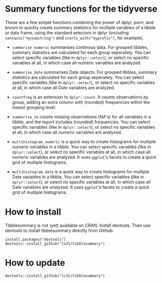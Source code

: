 # Summary functions for the tidyverse
These are a few simple functions combining the power of dplyr, purrr, and broom to quickly create summary statistics for multiple variables of a tibble or data frame, using the standard selectors in dplyr (including `contains("mysubstring")` and `starts_with("myprefix")`, for example).

* `summarise_numeric` summarises continous data. For grouped tibbles, summary statistics are calculated for each group seperately. You can select specific variables (like in `dplyr::select`), or select no specific variables at all, in which case all numeric variables are analyzed.

* `summarise_date` summarises Date objects. For grouped tibbles, summary statistics are calculated for each group seperately. You can select specific variables (like in `dplyr::select`), or select no specific variables at all, in which case all Date variables are analyzed.

* `countfreq` is an extension to `dplyr::count`. It counts observations by group, adding an extra column with (rounded) frequencies within the lowest grouping level.

* `summarise_na` counts missing observations (_NA_'s) for all variables in a tibble, and the report includes (rounded) frequencies. You can select specific variables (like in `dplyr::select`), or select no specific variables at all, in which case all numeric variables are analyzed.

* `multihistogram_numeric` is a quick way to create histograms for multiple numeric variables in a tibble. You can select specific variables (like in `dplyr::select`), or select no specific variables at all, in which case all numeric variables are analyzed. It uses `ggplot`'s facets to create a quick grid of multiple histograms.

* `multihistogram_date` is a quick way to create histograms for multiple Date variables in a tibble. You can select specific variables (like in `dplyr::select`), or select no specific variables at all, in which case all Date variables are analyzed. It uses `ggplot`'s facets to create a quick grid of multiple histograms.

# How to install

Tibblesummary is not (yet) available on CRAN. Install devtools. Then use devtools to install tibblesummary directly from GitHub.

```{r}
install.packages("devtools")
devtools::install_github("ls31/tibblesummary")
```
# How to update

```{r}
devtools::install_github("lc31/tibblesummary")
```
